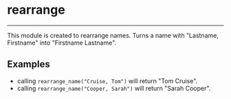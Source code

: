 # rearrange
-----------------------------------------
This module is created to rearrange names.
Turns a name with "Lastname, Firstname" into "Firstname Lastname".

## Examples
* calling `rearrange_name("Cruise, Tom")` will return "Tom Cruise".
* calling `rearrange_name("Cooper, Sarah")` will return "Sarah Cooper".
